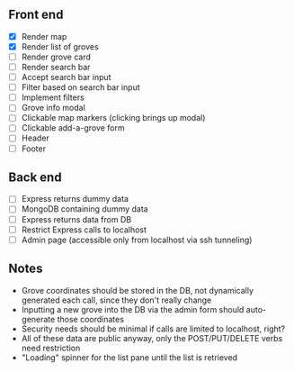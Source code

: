 ## Front end

- [x] Render map
- [x] Render list of groves
- [ ] Render grove card
- [ ] Render search bar
- [ ] Accept search bar input
- [ ] Filter based on search bar input
- [ ] Implement filters
- [ ] Grove info modal
- [ ] Clickable map markers (clicking brings up modal)
- [ ] Clickable add-a-grove form
- [ ] Header
- [ ] Footer

## Back end

- [ ] Express returns dummy data
- [ ] MongoDB containing dummy data
- [ ] Express returns data from DB
- [ ] Restrict Express calls to localhost
- [ ] Admin page (accessible only from localhost via ssh tunneling)

## Notes

- Grove coordinates should be stored in the DB, not dynamically generated each call, since they don't really change
- Inputting a new grove into the DB via the admin form should auto-generate those coordinates
- Security needs should be minimal if calls are limited to localhost, right?
- All of these data are public anyway, only the POST/PUT/DELETE verbs need restriction
- "Loading" spinner for the list pane until the list is retrieved
